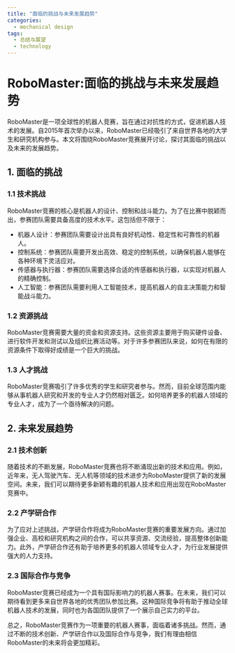 ```yaml
---  
title: "面临的挑战与未来发展趋势"  
categories:  
  - mechanical design  
tags: 
  - 总结与展望 
  - technology  
---  
```


# RoboMaster:面临的挑战与未来发展趋势

RoboMaster是一项全球性的机器人竞赛，旨在通过对抗性的方式，促进机器人技术的发展。自2015年首次举办以来，RoboMaster已经吸引了来自世界各地的大学生和研究机构参与。本文将围绕RoboMaster竞赛展开讨论，探讨其面临的挑战以及未来的发展趋势。

## 1. 面临的挑战

### 1.1 技术挑战

RoboMaster竞赛的核心是机器人的设计、控制和战斗能力。为了在比赛中脱颖而出，参赛团队需要具备高度的技术水平。这包括但不限于：

- 机器人设计：参赛团队需要设计出具有良好机动性、稳定性和可靠性的机器人。
- 控制系统：参赛团队需要开发出高效、稳定的控制系统，以确保机器人能够在各种环境下灵活应对。
- 传感器与执行器：参赛团队需要选择合适的传感器和执行器，以实现对机器人的精确控制。
- 人工智能：参赛团队需要利用人工智能技术，提高机器人的自主决策能力和智能战斗能力。

### 1.2 资源挑战

RoboMaster竞赛需要大量的资金和资源支持。这些资源主要用于购买硬件设备、进行软件开发和测试以及组织比赛活动等。对于许多参赛团队来说，如何在有限的资源条件下取得好成绩是一个巨大的挑战。

### 1.3 人才挑战

RoboMaster竞赛吸引了许多优秀的学生和研究者参与。然而，目前全球范围内能够从事机器人研究和开发的专业人才仍然相对匮乏。如何培养更多的机器人领域的专业人才，成为了一个亟待解决的问题。

## 2. 未来发展趋势

### 2.1 技术创新

随着技术的不断发展，RoboMaster竞赛也将不断涌现出新的技术和应用。例如，近年来，无人驾驶汽车、无人机等领域的技术进步为RoboMaster提供了新的发展空间。未来，我们可以期待更多新颖有趣的机器人技术和应用出现在RoboMaster竞赛中。

### 2.2 产学研合作

为了应对上述挑战，产学研合作将成为RoboMaster竞赛的重要发展方向。通过加强企业、高校和研究机构之间的合作，可以共享资源、交流经验，提高整体创新能力。此外，产学研合作还有助于培养更多的机器人领域专业人才，为行业发展提供强大的人力支持。

### 2.3 国际合作与竞争

RoboMaster竞赛已经成为一个具有国际影响力的机器人赛事。在未来，我们可以期待看到更多来自世界各地的优秀团队参加比赛。这种国际竞争将有助于推动全球机器人技术的发展，同时也为各国团队提供了一个展示自己实力的平台。

总之，RoboMaster竞赛作为一项重要的机器人赛事，面临着诸多挑战。然而，通过不断的技术创新、产学研合作以及国际合作与竞争，我们有理由相信RoboMaster的未来将会更加精彩。 
